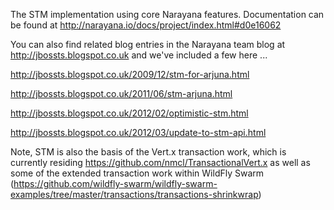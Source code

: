 The STM implementation using core Narayana features. Documentation can be found at http://narayana.io/docs/project/index.html#d0e16062

You can also find related blog entries in the Narayana team blog at http://jbossts.blogspot.co.uk and we've included a few here ...

http://jbossts.blogspot.co.uk/2009/12/stm-for-arjuna.html

http://jbossts.blogspot.co.uk/2011/06/stm-arjuna.html

http://jbossts.blogspot.co.uk/2012/02/optimistic-stm.html

http://jbossts.blogspot.co.uk/2012/03/update-to-stm-api.html

Note, STM is also the basis of the Vert.x transaction work, which is currently residing https://github.com/nmcl/TransactionalVert.x as well as some of the extended transaction work within WildFly Swarm (https://github.com/wildfly-swarm/wildfly-swarm-examples/tree/master/transactions/transactions-shrinkwrap)

